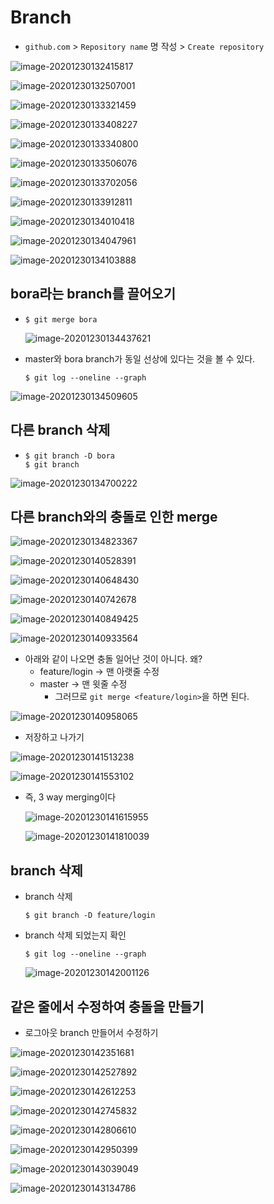 # Branch

- `github.com` > `Repository name` 명 작성 > `Create repository`

![image-20201230132415817](201230_git_branch.assets/image-20201230132415817.png)

![image-20201230132507001](201230_git_branch.assets/image-20201230132507001.png)



![image-20201230133321459](201230_git_branch.assets/image-20201230133321459.png)

![image-20201230133408227](201230_git_branch.assets/image-20201230133408227.png)

![image-20201230133340800](201230_git_branch.assets/image-20201230133340800.png)

![image-20201230133506076](201230_git_branch.assets/image-20201230133506076.png)

![image-20201230133702056](201230_git_branch.assets/image-20201230133702056.png)

![image-20201230133912811](201230_git_branch.assets/image-20201230133912811.png)

![image-20201230134010418](201230_git_branch.assets/image-20201230134010418.png)

![image-20201230134047961](201230_git_branch.assets/image-20201230134047961.png)

![image-20201230134103888](201230_git_branch.assets/image-20201230134103888.png)



## bora라는 branch를 끌어오기

- ```shell
  $ git merge bora
  ```

  ![image-20201230134437621](201230_git_branch.assets/image-20201230134437621.png)

- master와 bora branch가 동일 선상에 있다는 것을 볼 수 있다.

  ```shell
  $ git log --oneline --graph
  ```

  

![image-20201230134509605](201230_git_branch.assets/image-20201230134509605.png)









## 다른 branch 삭제

- ```shell
  $ git branch -D bora
  $ git branch
  ```

![image-20201230134700222](201230_git_branch.assets/image-20201230134700222.png)



## 다른 branch와의 충돌로 인한 merge

![image-20201230134823367](201230_git_branch.assets/image-20201230134823367.png)

![image-20201230140528391](201230_git_branch.assets/image-20201230140528391.png)

![image-20201230140648430](201230_git_branch.assets/image-20201230140648430.png)





![image-20201230140742678](201230_git_branch.assets/image-20201230140742678.png)

![image-20201230140849425](201230_git_branch.assets/image-20201230140849425.png)

![image-20201230140933564](201230_git_branch.assets/image-20201230140933564.png)

- 아래와 같이 나오면 충돌 일어난 것이 아니다. 왜?
  - feature/login -> 맨 아랫줄 수정
  - master -> 맨 윗줄 수정
    - 그러므로 `git merge <feature/login>`을 하면 된다.

![image-20201230140958065](201230_git_branch.assets/image-20201230140958065.png)

- 저장하고 나가기

![image-20201230141513238](201230_git_branch.assets/image-20201230141513238.png)

![image-20201230141553102](201230_git_branch.assets/image-20201230141553102.png)

- 즉, 3 way merging이다

  ![image-20201230141615955](201230_git_branch.assets/image-20201230141615955.png)

  ![image-20201230141810039](201230_git_branch.assets/image-20201230141810039.png)



## branch 삭제

- branch 삭제

  ```shell
  $ git branch -D feature/login	
  ```

  

- branch 삭제 되었는지 확인

  ```shell
  $ git log --oneline --graph
  ```

  

  ![image-20201230142001126](201230_git_branch.assets/image-20201230142001126.png)







## 같은 줄에서 수정하여 충돌을 만들기

- 로그아웃 branch 만들어서 수정하기

![image-20201230142351681](201230_git_branch.assets/image-20201230142351681.png)

![image-20201230142527892](201230_git_branch.assets/image-20201230142527892.png)

![image-20201230142612253](201230_git_branch.assets/image-20201230142612253.png)

![image-20201230142745832](201230_git_branch.assets/image-20201230142745832.png)

![image-20201230142806610](201230_git_branch.assets/image-20201230142806610.png)

![image-20201230142950399](201230_git_branch.assets/image-20201230142950399.png)

![image-20201230143039049](201230_git_branch.assets/image-20201230143039049.png)

![image-20201230143134786](201230_git_branch.assets/image-20201230143134786.png)